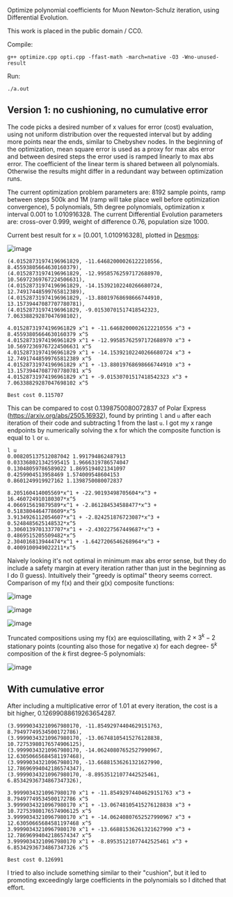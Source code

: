 Optimize polynomial coefficients for Muon Newton-Schulz iteration, using Differential Evolution.

This work is placed in the public domain / CC0.

Compile:

```shell
g++ optimize.cpp opti.cpp -ffast-math -march=native -O3 -Wno-unused-result
```

Run:

```shell
./a.out
```

## Version 1: no cushioning, no cumulative error

The code picks a desired number of x values for error (cost) evaluation, using not uniform distribution over the requested interval but by adding more points near the ends, similar to Chebyshev nodes. In the beginning of the optimization, mean square error is used as a proxy for max abs error and between desired steps the error used is ramped linearly to max abs error. The coefficient of the linear term is shared between all polynomials. Otherwise the results might differ in a redundant way between optimization runs.

The current optimization problem parameters are: 8192 sample points, ramp between steps 500k and 1M (ramp will take place well before optimization convergence), 5 polynomials, 5th degree polynomials, optimization x interval 0.001 to 1.010916328. The current Differential Evolution parameters are: cross-over 0.999, weight of difference 0.76, population size 1000.

Current best result for x = [0.001, 1.010916328], plotted in [Desmos](https://www.desmos.com/calculator):

![image](https://github.com/user-attachments/assets/0806a8c9-04e8-42a1-ac64-88910a0bc7b5)

```
(4.01528731974196961829, -11.64682000026122210556, 8.45593805664630160379),
(4.01528731974196961829, -12.99585762597172688970, 10.56972369767224506631),
(4.01528731974196961829, -14.15392102240266680724, 12.74917448599765812389),
(4.01528731974196961829, -13.88019768698666744910, 13.15739447087707780781),
(4.01528731974196961829, -9.01530701517418542323, 7.06338829287047698102),

4.01528731974196961829 x^1 + -11.64682000026122210556 x^3 + 8.45593805664630160379 x^5
4.01528731974196961829 x^1 + -12.99585762597172688970 x^3 + 10.56972369767224506631 x^5
4.01528731974196961829 x^1 + -14.15392102240266680724 x^3 + 12.74917448599765812389 x^5
4.01528731974196961829 x^1 + -13.88019768698666744910 x^3 + 13.15739447087707780781 x^5
4.01528731974196961829 x^1 + -9.01530701517418542323 x^3 + 7.06338829287047698102 x^5

Best cost 0.115707
```

This can be compared to cost 0.1398750080072837 of Polar Express (https://arxiv.org/abs/2505.16932), found by printing `l` and `u` after each iteration of their code and subtracting 1 from the last `u`. I got my x range endpoints by numerically solving the x for which the composite function is equal to `l` or `u`.

```
l u
0.008205137512087042 1.991794862487913
0.033368021342595415 1.9666319786574047
0.13048059786589022 1.8695194021341097
0.4259904513958469 1.574009548604153
0.8601249919927162 1.1398750080072837

8.205160414005569*x^1 + -22.90193498705604*x^3 + 16.460724910180307*x^5
4.066915619879589*x^1 + -2.861284534588477*x^3 + 0.5183804464778609*x^5
3.9134926112054607*x^1 + -2.824251876723087*x^3 + 0.5248485625148532*x^5
3.3060139701337707*x^1 + -2.430227567449687*x^3 + 0.4869515205509482*x^5
2.304016813944474*x^1 + -1.6427206546268964*x^3 + 0.4009100949022211*x^5
```

Naively looking it's not optimal in minimum max abs error sense, but they do include a safety margin at every iteration rather than just in the beginning as I do (I guess). Intuitively their "greedy is optimal" theory seems correct. Comparison of my f(x) and their g(x) composite functions:

![image](https://github.com/user-attachments/assets/7bb54ee5-ce6f-4a27-aef8-de2157553f65)

![image](https://github.com/user-attachments/assets/bec0d51e-dec8-4c6d-add7-16dcb3047596)

![image](https://github.com/user-attachments/assets/49feba92-a0de-4e0a-bf5c-e632215b2c6f)

Truncated compositions using my f(x) are equioscillating, with $2 \times 3^k - 2$ stationary points (counting also those for negative x) for each degree- $5^k$ composition of the $k$ first degree-5 polynomials:

![image](https://github.com/user-attachments/assets/af3061b2-43e9-4738-872f-a8925b06ac55)

## With cumulative error

After including a multiplicative error of 1.01 at every iteration, the cost is a bit higher, 0.12699088619263654287.

```
(3.99990343210967980170, -11.85492974404629151763, 8.79497749534500172786),
(3.99990343210967980170, -13.06748105415276128838, 10.72753980176574906125),
(3.99990343210967980170, -14.06240807652527990967, 12.63050665684581197468),
(3.99990343210967980170, -13.66881536261321627990, 12.78696994042186574347),
(3.99990343210967980170, -8.89535121077442525461, 6.85342936734867347326),

3.99990343210967980170 x^1 + -11.85492974404629151763 x^3 + 8.79497749534500172786 x^5
3.99990343210967980170 x^1 + -13.06748105415276128838 x^3 + 10.72753980176574906125 x^5
3.99990343210967980170 x^1 + -14.06240807652527990967 x^3 + 12.63050665684581197468 x^5
3.99990343210967980170 x^1 + -13.66881536261321627990 x^3 + 12.78696994042186574347 x^5
3.99990343210967980170 x^1 + -8.89535121077442525461 x^3 + 6.85342936734867347326 x^5

Best cost 0.126991
```

I tried to also include something similar to their "cushion", but it led to promoting exceedingly large coefficients in the polynomials so I ditched that effort.